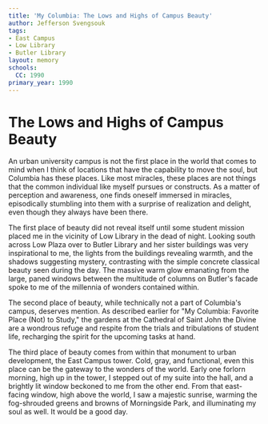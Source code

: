 ```yaml
---
title: 'My Columbia: The Lows and Highs of Campus Beauty'
author: Jefferson Svengsouk
tags:
- East Campus
- Low Library
- Butler Library
layout: memory
schools:
  CC: 1990
primary_year: 1990
---
```

# The Lows and Highs of Campus Beauty

An urban university campus is not the first place in the world that comes to mind when I think of locations that have the capability to move the soul, but Columbia has these places. Like most miracles, these places are not things that the common individual like myself pursues or constructs. As a matter of perception and awareness, one finds oneself immersed in miracles, episodically stumbling into them with a surprise of realization and delight, even though they always have been there.

The first place of beauty did not reveal itself until some student mission placed me in the vicinity of Low Library in the dead of night. Looking south across Low Plaza over to Butler Library and her sister buildings was very inspirational to me, the lights from the buildings revealing warmth, and the shadows suggesting mystery, contrasting with the simple concrete classical beauty seen during the day. The massive warm glow emanating from the large, paned windows between the multitude of columns on Butler's facade spoke to me of the millennia of wonders contained within.

The second place of beauty, while technically not a part of Columbia's campus, deserves mention. As described earlier for "My Columbia: Favorite Place (Not) to Study," the gardens at the Cathedral of Saint John the Divine are a wondrous refuge and respite from the trials and tribulations of student life, recharging the spirit for the upcoming tasks at hand.

The third place of beauty comes from within that monument to urban development, the East Campus tower. Cold, gray, and functional, even this place can be the gateway to the wonders of the world. Early one forlorn morning, high up in the tower, I stepped out of my suite into the hall, and a brightly lit window beckoned to me from the other end. From that east-facing window, high above the world, I saw a majestic sunrise, warming the fog-shrouded greens and browns of Morningside Park, and illuminating my soul as well. It would be a good day.
